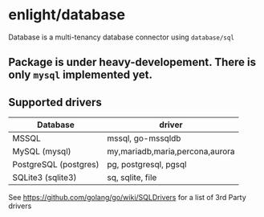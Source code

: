 # enlight/database

Database is a multi-tenancy database connector using `database/sql`

## Package is under heavy-developement. There is only `mysql` implemented yet.

## Supported drivers

| Database | driver |
|---|---|
| MSSQL | mssql, go-mssqldb |
| MySQL (mysql) | my,mariadb,maria,percona,aurora |
| PostgreSQL (postgres) | pg, postgresql, pgsql |
| SQLite3 (sqlite3) | sq, sqlite, file |

See https://github.com/golang/go/wiki/SQLDrivers for a list of 3rd Party drivers